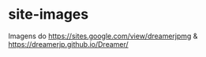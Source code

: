 # site-images
Imagens do https://sites.google.com/view/dreamerjpmg & https://dreamerjp.github.io/Dreamer/
